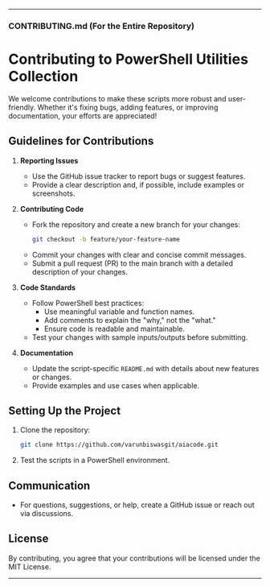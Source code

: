 ---

### **CONTRIBUTING.md (For the Entire Repository)**


# Contributing to PowerShell Utilities Collection

We welcome contributions to make these scripts more robust and user-friendly. Whether it's fixing bugs, adding features, or improving documentation, your efforts are appreciated!

## Guidelines for Contributions

1. **Reporting Issues**
   - Use the GitHub issue tracker to report bugs or suggest features.
   - Provide a clear description and, if possible, include examples or screenshots.

2. **Contributing Code**
   - Fork the repository and create a new branch for your changes:
     ```bash
     git checkout -b feature/your-feature-name
     ```
   - Commit your changes with clear and concise commit messages.
   - Submit a pull request (PR) to the main branch with a detailed description of your changes.

3. **Code Standards**
   - Follow PowerShell best practices:
     - Use meaningful variable and function names.
     - Add comments to explain the "why," not the "what."
     - Ensure code is readable and maintainable.
   - Test your changes with sample inputs/outputs before submitting.

4. **Documentation**
   - Update the script-specific `README.md` with details about new features or changes.
   - Provide examples and use cases when applicable.

## Setting Up the Project
1. Clone the repository:
   ```bash
   git clone https://github.com/varunbiswasgit/aiacode.git
   ```
2. Test the scripts in a PowerShell environment.

## Communication
- For questions, suggestions, or help, create a GitHub issue or reach out via discussions.

## License
By contributing, you agree that your contributions will be licensed under the MIT License.

---